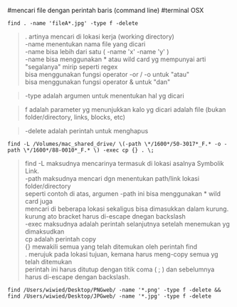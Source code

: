 #mencari file dengan perintah baris (command line)
#terminal OSX

```
find . -name 'fileA*.jpg' -type f -delete
```

  > . artinya mencari di lokasi kerja (working directory)  
  > -name menentukan nama file yang dicari  
  > -name bisa lebih dari satu ( -name 'x' -name 'y' )  
  > -name bisa menggunakan * atau wild card yg mempunyai arti "segalanya" mirip seperti regex  
  > bisa menggunakan fungsi operator -or / -o untuk "atau"   
  > bisa menggunakan fungsi operator & untuk "dan"  
  
  > -type adalah argumen untuk menentukan hal yg dicari  
  
  > f adalah parameter yg menunjukkan kalo yg dicari adalah file (bukan folder/directory, links, blocks, etc)  
  
  > -delete adalah perintah untuk menghapus  
  
```
find -L /Volumes/mac_shared_drive/ \(-path \*/1600*/50-3017*_F.* -o -path \*/1600*/88-0010*_F.* \) -exec cp {} . \;
```

  > find -L maksudnya mencarinya termasuk di lokasi asalnya Symbolik Link.  
  > -path maksudnya mencari dgn menentukan path/link lokasi folder/directory  
  > seperti contoh di atas, argumen -path ini bisa menggunakan * wild card juga  
  > mencari di beberapa lokasi sekaligus bisa dimasukkan dalam kurung.  
  > kurung ato bracket harus di-escape dnegan backslash  
  > -exec maksudnya adalah perintah selanjutnya setelah menemukan yg dimaksudkan  
  > cp adalah perintah copy  
  > {} mewakili semua yang telah ditemukan oleh perintah find  
  > . merujuk pada lokasi tujuan, kemana harus meng-copy semua yg telah ditemukan  
  > perintah ini harus ditutup dengan titik coma ( ; ) dan sebelumnya harus di-escape dengan backslash.  

```
find /Users/wiwied/Desktop/PNGweb/ -name '*.png' -type f -delete && find /Users/wiwied/Desktop/JPGweb/ -name '*.jpg' -type f -delete
```
  


